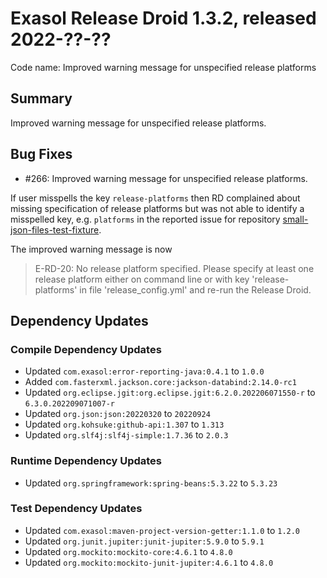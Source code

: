 # Exasol Release Droid 1.3.2, released 2022-??-??

Code name: Improved warning message for unspecified release platforms

## Summary

Improved warning message for unspecified release platforms.

## Bug Fixes

* #266: Improved warning message for unspecified release platforms.

If user misspells the key `release-platforms` then RD complained about missing specification of release platforms but was not able to identify a misspelled key, e.g. `platforms` in the reported issue for repository [small-json-files-test-fixture](https://github.com/exasol/small-json-files-test-fixture).

The improved warning message is now
> E-RD-20: No release platform specified. Please specify at least one release platform either on command line or with key 'release-platforms' in file 'release_config.yml' and re-run the Release Droid.
## Dependency Updates

### Compile Dependency Updates

* Updated `com.exasol:error-reporting-java:0.4.1` to `1.0.0`
* Added `com.fasterxml.jackson.core:jackson-databind:2.14.0-rc1`
* Updated `org.eclipse.jgit:org.eclipse.jgit:6.2.0.202206071550-r` to `6.3.0.202209071007-r`
* Updated `org.json:json:20220320` to `20220924`
* Updated `org.kohsuke:github-api:1.307` to `1.313`
* Updated `org.slf4j:slf4j-simple:1.7.36` to `2.0.3`

### Runtime Dependency Updates

* Updated `org.springframework:spring-beans:5.3.22` to `5.3.23`

### Test Dependency Updates

* Updated `com.exasol:maven-project-version-getter:1.1.0` to `1.2.0`
* Updated `org.junit.jupiter:junit-jupiter:5.9.0` to `5.9.1`
* Updated `org.mockito:mockito-core:4.6.1` to `4.8.0`
* Updated `org.mockito:mockito-junit-jupiter:4.6.1` to `4.8.0`
